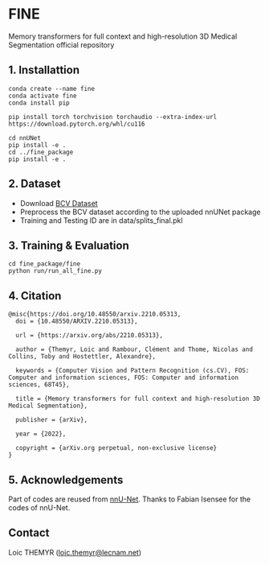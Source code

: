 # FINE
Memory transformers for full context and high-resolution 3D Medical Segmentation official repository

## 1. Installattion
```
conda create --name fine
conda activate fine
conda install pip

pip install torch torchvision torchaudio --extra-index-url https://download.pytorch.org/whl/cu116

cd nnUNet
pip install -e .
cd ../fine_package
pip install -e .
```

## 2. Dataset

- Download [BCV Dataset](https://www.synapse.org/#!Synapse:syn3193805/wiki/217789)
- Preprocess the BCV dataset according to the uploaded nnUNet package
- Training and Testing ID are in data/splits_final.pkl



## 3. Training & Evaluation

```
cd fine_package/fine
python run/run_all_fine.py
```


## 4. Citation
```
@misc{https://doi.org/10.48550/arxiv.2210.05313,
  doi = {10.48550/ARXIV.2210.05313},
  
  url = {https://arxiv.org/abs/2210.05313},
  
  author = {Themyr, Loic and Rambour, Clément and Thome, Nicolas and Collins, Toby and Hostettler, Alexandre},
  
  keywords = {Computer Vision and Pattern Recognition (cs.CV), FOS: Computer and information sciences, FOS: Computer and information sciences, 68T45},
  
  title = {Memory transformers for full context and high-resolution 3D Medical Segmentation},
  
  publisher = {arXiv},
  
  year = {2022},
  
  copyright = {arXiv.org perpetual, non-exclusive license}
}
```

## 5. Acknowledgements

Part of codes are reused from [nnU-Net](https://github.com/MIC-DKFZ/nnUNet). Thanks to Fabian Isensee for the codes of nnU-Net.



## Contact
Loic THEMYR ([loic.themyr@lecnam.net](loic.themyr@lecnam.net))